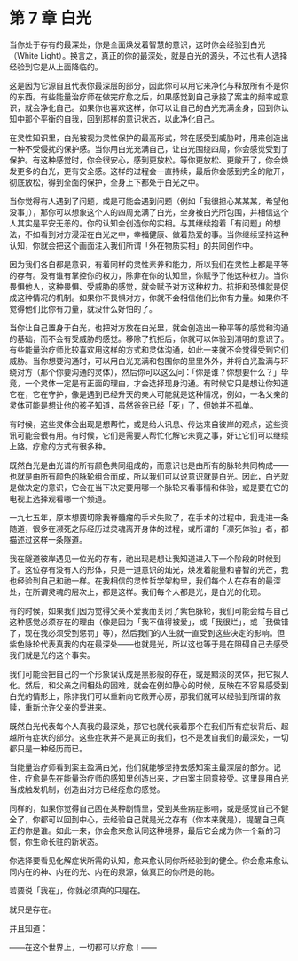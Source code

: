 # 第 7 章 白光

当你处于存有的最深处，你是全面焕发着智慧的意识，这时你会经验到白光（White Light）。换言之，真正的你的最深处，就是白光的源头，不过也有人选择经验到它是从上面降临的。

这是因为它源自且代表你最深层的部分，因此你可以用它来净化与释放所有不是你的东西。有些能量治疗师在做完疗愈之后，如果感觉到自己承接了案主的频率或意识，就会净化自己。如果你也喜欢这样，你可以让自己的白光充满全身，回到你认知中那个平衡的自我，回到那样的意识状态，以此净化自己。

在灵性知识里，白光被视为灵性保护的最高形式，常在感受到威胁时，用来创造出一种不受侵扰的保护感。当你用白光充满自己，让白光围绕四周，你会感觉受到了保护。有这种感觉时，你会很安心，感到更放松。等你更放松、更敞开了，你会焕发更多的白光，更有安全感。这样的过程会一直持续，最后你会感到完全的敞开，彻底放松，得到全面的保护，全身上下都处于白光之中。

当你觉得有人遇到了问题，或是可能会遇到问题（例如「我很担心某某某，希望他没事」），那你可以想象这个人的四周充满了白光，全身被白光所包围，并相信这个人其实是平安无恙的。你的认知会创造你的实相。与其继续抱着「有问题」的想法，不如看到对方浸淫在白光之中，幸福健康、做着热爱的事。当你继续坚持这种认知，你就会把这个画面注入我们所谓「外在物质实相」的共同创作中。

因为我们各自都是意识，有着同样的灵性素养和能力，所以我们在灵性上都是平等的存有。没有谁有掌控你的权力，除非在你的认知里，你赋予了他这种权力。当你畏惧他人，这种畏惧、受威胁的感觉，就会赋予对方这种权力。抗拒和恐惧就是促成这种情况的机制。如果你不畏惧对方，你就不会相信他们比你有力量。如果你不觉得他们比你有力量，就没什么好怕的了。

当你让自己置身于白光，也把对方放在白光里，就会创造出一种平等的感觉和沟通的基础，而不会有受威胁的感觉。移除了抗拒后，你就可以体验到清明的意识了。有些能量治疗师比较喜欢用这样的方式和灵体沟通，如此一来就不会觉得受到它们威胁。当你想要沟通时，可以用白光充满和包围你的里里外外，并将白光盈满与环绕对方（那个你要沟通的灵体），然后你可以这么问：「你是谁？你想要什么？」毕竟，一个灵体一定是有正面的理由，才会选择现身沟通。有时候它只是想让你知道它在，它在守护，像是遇到已经升天的亲人可能就是这种情况，例如，一名父亲的灵体可能是想让他的孩子知道，虽然爸爸已经「死」了，但她并不孤单。

有时候，这些灵体会出现是想帮忙，或是给人讯息、传达来自彼岸的观点，这些资讯可能会很有用。有时候，它们是需要人帮忙化解它未竟之事，好让它们可以继续上路。疗愈的方式有很多种。

既然白光是由光谱的所有颜色共同组成的，而意识也是由所有的脉轮共同构成——也就是由所有颜色的脉轮组合而成，所以我们可以说意识就是白光。因此，白光就是做决定的意识，它会在当下决定要用哪一个脉轮来看事情和体验，或是要在它的电视上选择观看哪一个频道。

一九七五年，原本想要切除我脊髓瘤的手术失败了，在手术的过程中，我走进一条随道，很多在濒死之际经历过灵魂离开身体的过程，或所谓的「濒死体验」者，都描述过这样一条隧道。

我在隧道彼岸遇见一位光的存有，祂出现是想让我知道进入下一个阶段的时候到了。这位存有没有人的形体，只是一道意识的灿光，焕发着能量和睿智的光芒，我也经验到自己和祂一样。在我相信的灵性哲学架构里，我们每个人在存有的最深处，在所谓灵魂的层次上，都是这样。我们每个人都是光，是白光的化现。

有的时候，如果我们因为觉得父亲不爱我而关闭了紫色脉轮，我们可能会给与自己这种感觉必须存在的理由（像是因为「我不值得被爱」，或「我很烂」，或「我做错了，现在我必须受到惩罚」等），然后我们的人生就一直受到这些决定的影响。但紫色脉轮代表真我的内在最深处——也就是光，所以这也等于是在阻碍自己去感受我们就是光的这个事实。

我们可能会把自己的一个形象误认成是黑影般的存在，或是黯淡的灵体，把它拟人化。然后，和父亲之间相处的困难，就会在例如静心的时候，反映在不容易感受到白光的情形上，除非我们可以重新向它敞开心房，那我们就可以经验到所谓的救赎，重新允许父亲的爱进来。

既然白光代表每个人真我的最深处，那它也就代表着那个在我们所有症状背后、超越所有症状的部分。这些症状并不是真正的我们，也不是发自我们的最深处，一切都只是一种经历而已。

当能量治疗师看到案主盈满白光，他们就能够坚持去感知案主最深层的部分。记住，疗愈是先在能量治疗师的感知里创造出来，才由案主同意接受。这里是用白光当成触发机制，创造出对方已经痊愈的感觉。

同样的，如果你觉得自己困在某种剧情里，受到某些病症影响，或是感觉自己不健全了，你都可以回到中心，去经验自己就是光之存有（你本来就是），提醒自己真正的你是谁。如此一来，你会愈来愈认同这种境界，最后它会成为你一个新的习惯，你生命长驻的新状态。

你选择要看见化解症状所需的认知，愈来愈认同你所经验到的健全。你会愈来愈认同内在的神、内在的光、内在的泉源，做真正的你所是的祂。

若要说「我在」，你就必须真的只是在。

就只是存在。

并且知道：

——在这个世界上，一切都可以疗愈！——
